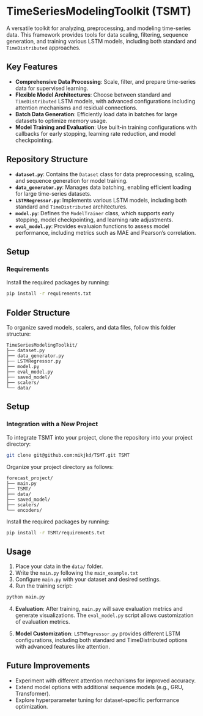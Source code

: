 # TimeSeriesModelingToolkit (TSMT)

A versatile toolkit for analyzing, preprocessing, and modeling time-series data. This framework provides tools for data scaling, filtering, sequence generation, and training various LSTM models, including both standard and `TimeDistributed` approaches.

## Key Features

- **Comprehensive Data Processing**: Scale, filter, and prepare time-series data for supervised learning.
- **Flexible Model Architectures**: Choose between standard and `TimeDistributed` LSTM models, with advanced configurations including attention mechanisms and residual connections.
- **Batch Data Generation**: Efficiently load data in batches for large datasets to optimize memory usage.
- **Model Training and Evaluation**: Use built-in training configurations with callbacks for early stopping, learning rate reduction, and model checkpointing.

## Repository Structure

- **`dataset.py`**: Contains the `Dataset` class for data preprocessing, scaling, and sequence generation for model training.
- **`data_generator.py`**: Manages data batching, enabling efficient loading for large time-series datasets.
- **`LSTMRegressor.py`**: Implements various LSTM models, including both standard and `TimeDistributed` architectures.
- **`model.py`**: Defines the `ModelTrainer` class, which supports early stopping, model checkpointing, and learning rate adjustments.
- **`eval_model.py`**: Provides evaluaion functions to assess model performance, including metrics such as MAE and Pearson’s correlation.

## Setup

### Requirements

Install the required packages by running:

```bash
pip install -r requirements.txt
```

## Folder Structure
To organize saved models, scalers, and data files, follow this folder structure:

```text
TimeSeriesModelingToolkit/
├── dataset.py
├── data_generator.py
├── LSTMRegressor.py
├── model.py
├── eval_model.py
├── saved_model/
├── scalers/
└── data/
```

## Setup

### Integration with a New Project

To integrate TSMT into your project, clone the repository into your project directory:

```bash
git clone git@github.com:mikjkd/TSMT.git TSMT
```


Organize your project directory as follows:

```text
forecast_project/
├── main.py
├── TSMT/
├── data/
├── saved_model/
├── scalers/
└── encoders/
```

Install the required packages by running:

```bash
pip install -r TSMT/requirements.txt
```

## Usage

1. Place your data in the `data/` folder.
2. Write the `main.py` following the `main_example.txt` 
3. Configure `main.py` with your dataset and desired settings.
4. Run the training script:

```bash
python main.py
```

4. **Evaluation**: After training, `main.py` will save evaluation metrics and generate visualizations. The `eval_model.py` script allows customization of evaluation metrics.

5. **Model Customization**: `LSTMRegressor.py` provides different LSTM configurations, including both standard and TimeDistributed options with advanced features like attention.

## Future Improvements ##

- Experiment with different attention mechanisms for improved accuracy.
- Extend model options with additional sequence models (e.g., GRU, Transformer).
- Explore hyperparameter tuning for dataset-specific performance optimization.